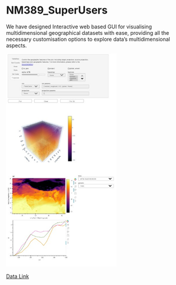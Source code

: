 # NM389_SuperUsers

We  have  designed  Interactive  web based    GUI    for    visualising multidimensional     geographical datasets with ease, providing all the necessary  customisation  options  to explore   data’s   multidimensional aspects.

<img src="https://github.com/hdsingh/NM389_SuperUsers/blob/master/interface.jpeg" data-canonical-src="https://github.com/hdsingh/NM389_SuperUsers/blob/master/interface.jpeg" width="300"/><br>



[Data Link](https://drive.google.com/drive/folders/1U1aWB7Sm70sa8fzistfVXn3VGakf2J2U?usp=sharing)
